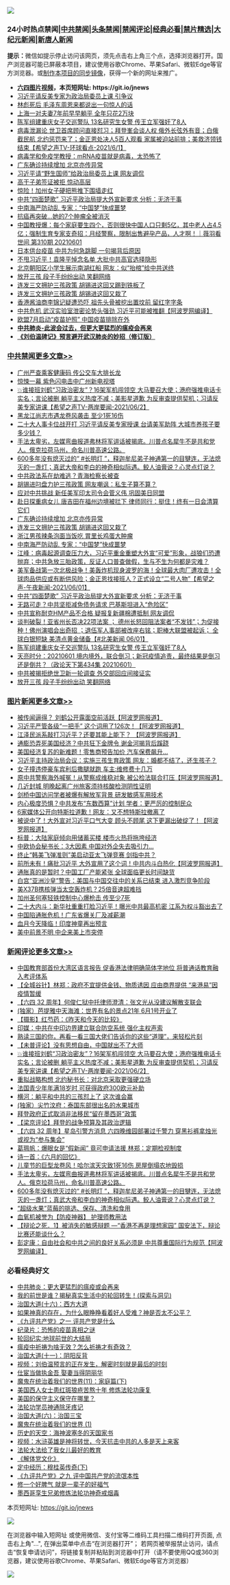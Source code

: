 ![](https://raw.githubusercontent.com/fqnews/bnews/master/64photo/fqnews-qr.jpg)

<div id="tt">
<h3>24小时热点禁闻|<a href="#%E4%B8%AD%E5%85%B1%E7%A6%81%E9%97%BB%E6%9B%B4%E5%A4%9A%E6%96%87%E7%AB%A0">中共禁闻</a>|<a href="#%E5%9B%BE%E7%89%87%E6%96%B0%E9%97%BB%E6%9B%B4%E5%A4%9A%E6%96%87%E7%AB%A0">头条禁闻</a>|<a href="#%E6%96%B0%E9%97%BB%E8%AF%84%E8%AE%BA%E6%9B%B4%E5%A4%9A%E6%96%87%E7%AB%A0">禁闻评论|<a href="#%E5%BF%85%E7%9C%8B%E7%BB%8F%E5%85%B8%E5%A5%BD%E6%96%87">经典必看|<a href="/video.md#%E7%A6%81%E7%89%87%E7%B2%BE%E9%80%89">禁片精选</a>|<a href="https://github.com/fqnews/djy/blob/master/gb/nf1351518.md#1">大纪元新闻</a>|<a href="https://github.com/fqnews/ntdtv/blob/master/gb/prog204.md#1">新唐人新闻</a></h3>
<div><b>提示：</b>微信如提示停止访问该网页，须先点击右上角三个点，选择浏览器打开。国产浏览器可能已屏蔽本项目，建议使用谷歌Chrome、苹果Safari、微软Edge等官方浏览器。或<a href="https://github.com/fqnews/bnews/blob/master/%E5%88%B6%E4%BD%9Cgit%E7%A6%81%E9%97%BB%E9%95%9C%E5%83%8F.md">制作本项目的同步镜像</a>，获得一个新的网址来推广。</div>
<ul>
<li><b><a href="http://d1.bdrive.tk/64.mp4" target="_blank">六四图片视频</a>，本页短网址: https://git.io/jnews</b></li>
<li><a href="/cbnews/20210602/1558303.md">习近平请反美专家为政治局委员上课 引争议</a></li>
<li><a href="/cnnews/20210602/1558324.md">林彪死后 毛泽东周恩来都说出一句惊人的话</a></li>
<li><a href="/cbnews/20210602/1558270.md">上海一对夫妻7年前早早躺平 全年只花2万块</a></li>
<li><a href="/cbnews/20210602/1558461.md">陈军组建重庆女子交巡警队 13名研究生女警 传王立军强奸了8人</a></li>
<li><a href="/comments/20210602/1558220.md">病毒泄漏论 世卫首席顾问直接怼习；拜登峯会谈人权 俄外长弦外有音；白俄截民航 北约惩罚来了；金正恩处决人5百人观看 家属被迫站前排；美救济领钱结束【希望之声TV-环球看点-2021/6/1】</a></li>
<li><a href="/comments/20210602/1558462.md">病毒学和免疫学教授：mRNA疫苗就是病毒，太恐怖了</a></li>
<li><a href="/cbnews/20210602/1558616.md">广东确诊持续增加 北京亦传异常</a></li>
<li><a href="/cnnews/20210602/1558489.md">习近平请“野生国师”给政治局委员上课 网友调侃</a></li>
<li><a href="/bannedvideo/20210602/1558710.md">高干子弟签证被拒  惊动高层</a></li>
<li><a href="/cnnews/20210602/1558323.md">惊险！加州女子硬把熊推下围墙走红</a></li>
<li><a href="/cbnews/20210602/1558535.md">中共“四面楚歌” 习近平政治局提大外宣新要求 分析：无济于事</a></li>
<li><a href="/cbnews/20210602/1558544.md">中南海严防动乱 专家：“中国梦”快成噩梦</a></li>
<li><a href="/cnnews/20210602/1558286.md">抗癌再突破…她的7个肿瘤全被消灭</a></li>
<li><a href="/bannedvideo/20210602/1558538.md">中国教授爆：每个家庭要生四个，否则很快中国人口只剩5亿，其中老人占4.5亿；强制生育专家支奇招：月经警察，限制出售避孕产品，人才啊！｜薇羽看世间 第310期 20210601</a></li>
<li><a href="/cnnews/20210602/1558346.md">日本供台疫苗 中共为何急跳脚 一句揭背后原因</a></li>
<li><a href="/comments/20210602/1558247.md">不甩习近平！袁隆平悼念名单 大批中共高官选择隐形</a></li>
<li><a href="/cbnews/20210601/1558160.md">北京朝阳区小学生展示南湖红船 网友：似“抬棺”给中共送终</a></li>
<li><a href="/cbnews/20210602/1558439.md">放开三孩 段子手纷纷出动 笑翻网络</a></li>
<li><a href="/comments/20210602/1558201.md">连发三文拥护三孩政策 胡锡进这回又踢到铁板了</a></li>
<li><a href="/cbnews/20210602/1558581.md">连发三文拥护三孩政策 胡锡进这回又栽了</a></li>
<li><a href="/cnnews/20210602/1558325.md">香港酱油商李锦记疑遭恐吓 祖先头骨被挖出置坟前 留红字字条</a></li>
<li><a href="/worldnews/20210602/1558617.md">中共危机 武汉实验室泄密论势头强劲 习近平可能被推翻【阿波罗网编译】</a></li>
<li><a href="/cnnews/20210602/1558409.md">欧盟7月启动“疫苗护照” 中国疫苗排除在外</a></li>
<li><b><a href="/comments/20200211/1275071.md" target="_blank">中共肺炎-此波会过去，但更大更猛烈的瘟疫会再来</a></b></li>
<li><b><a href="/comments/20200207/1272816.md" target="_blank">《刘伯温碑记》预言避开武汉肺炎的妙招（修订版）</a></b></li>
</ul>
</div>

<div class="catlist">
<h3><a href="/cbnews/" target="_blank">中共禁闻</a><span><a href="/cbnews/" target="_blank" rel="nofollow">更多文章>></a></span></h3>
<ul>
<li><a href="/cbnews/20210602/1558843.md" target="_blank">广州严查乘客健康码 传公交车大排长龙</a></li>
<li><a href="/cbnews/20210602/1558842.md" target="_blank">惊悚一幕 紫色闪电击中广州新电视塔</a></li>
<li><a href="/comments/20210602/1558767.md" target="_blank">💥谁接班刘鹤“习政治密友”？16架军机闯领空 大马要召大使；港府强推电话卡实名；言论被删 躺平主义热度不减；美影星道歉 为反审查提供契机；习请反美专家讲课【希望之声TV-两岸要闻-2021/06/2】</a></li>
<li><a href="/cbnews/20210602/1558751.md" target="_blank">黑龙江尚志市遇龙卷风袭击 至少1死16伤</a></li>
<li><a href="/cbnews/20210602/1558714.md" target="_blank">二十大人事卡位战开打 习近平请反美专家授课 台请美军助阵 大城市养孩子要多少钱？</a></li>
<li><a href="/comments/20210602/1558713.md" target="_blank">手法太卑劣，左媒弯曲报道弗林将军讲话被揭底。川普点名犀牛不是共和党人。俄克拉荷马州，命名川普高速公路。</a></li>
<li><a href="/comments/20210602/1558687.md" target="_blank">600多年没有熄灭过的“ #长明灯 ”，释迦牟尼弟子神通第一的目犍连，无法熄灭的一盏灯；真武大帝和李白的神奇相似际遇。鲛人油膏说？心灵点灯说？</a></li>
<li><a href="/cbnews/20210602/1558676.md" target="_blank">中共政法系在劫难逃？青海检察长被查</a></li>
<li><a href="/cbnews/20210602/1558675.md" target="_blank">胡锡进叼盘力护三孩政策 网友嘲讽：私生子算不算？</a></li>
<li><a href="/cbnews/20210602/1558662.md" target="_blank">应对中共挑战 新任美军印太司令会菅义伟 巩固美日同盟</a></li>
<li><a href="/cbnews/20210602/1558661.md" target="_blank">赴日探重病女儿 唐吉田在福州边境被拦下 律师同行：挺住！终有一日会清算它们</a></li>
<li><a href="/cbnews/20210602/1558616.md" target="_blank">广东确诊持续增加 北京亦传异常</a></li>
<li><a href="/cbnews/20210602/1558581.md" target="_blank">连发三文拥护三孩政策 胡锡进这回又栽了</a></li>
<li><a href="/cbnews/20210602/1558580.md" target="_blank">浙江男孩辣条泡面当饭吃 胃里长鸡蛋大肿瘤</a></li>
<li><a href="/cbnews/20210602/1558544.md" target="_blank">中南海严防动乱 专家：“中国梦”快成噩梦</a></li>
<li><a href="/cbnews/20210602/1558543.md" target="_blank">江峰：病毒起源调查压力大，习近平重金重塑大外宣“可爱”形象，战狼们恐遭抛弃；中共急放三胎政策，反证人口普查做假，生与不生为何都是灾难？</a></li>
<li><a href="/comments/20210602/1558542.md" target="_blank">美军备战第一次北极战争！美轰炸机现身波罗的海！全球最大肉厂遭攻击！全球肉品供应或有断供风险；金正恩找接班人？正式设立“二号人物”【希望之声-午夜新闻-2021/06/01】</a></li>
<li><a href="/cbnews/20210602/1558535.md" target="_blank">中共“四面楚歌” 习近平政治局提大外宣新要求 分析：无济于事</a></li>
<li><a href="/cbnews/20210602/1558518.md" target="_blank">无路可走？中共坚拒减免债务请求 巴基斯坦进入“危险区”</a></li>
<li><a href="/cbnews/20210602/1558485.md" target="_blank">中共宣称耐克HM产品不合格 疑报复新疆棉遭抵制 网友调侃</a></li>
<li><a href="/comments/20210602/1558468.md" target="_blank">谈判破裂！亚省州长否决22项法案 ； 德州长怒回阻法案者“不发钱”；为促接种！佛州演唱会出奇招 ；退伍军人事部被改座右铭；职棒大联盟被起诉； 全球白银短缺 美清点黄金储备【#北美新闻 06/01】</a></li>
<li><a href="/cbnews/20210602/1558461.md" target="_blank">陈军组建重庆女子交巡警队 13名研究生女警 传王立军强奸了8人</a></li>
<li><a href="/cbnews/20210602/1558460.md" target="_blank">天亮时分：20210601 境内境外，联合倒习；新冠疫情追责，最终结果是倒习还是倒共？（政论天下第434集 20210601）</a></li>
<li><a href="/cbnews/20210602/1558440.md" target="_blank">中共被揭拒绝世卫新一轮调查 外交部回应间接证实</a></li>
<li><a href="/cbnews/20210602/1558439.md" target="_blank">放开三孩 段子手纷纷出动 笑翻网络</a></li>

</ul>
</div>
<div class="catlist">
<h3><a href="/topimagenews/" target="_blank">图片新闻</a><span><a href="/topimagenews/" target="_blank" rel="nofollow">更多文章>></a></span></h3>
<ul>
<li><a href="/topimagenews/20210602/1558626.md" target="_blank">被传闻逼得？ 刘鹤公开露面空前活跃【阿波罗网报道】</a></li>
<li><a href="/topimagenews/20210602/1558579.md" target="_blank">习近平严管各级“一把手” 这个词用了126次！【阿波罗网报道】</a></li>
<li><a href="/topimagenews/20210601/1557942.md" target="_blank">江泽民派系敲打习近平？还要其能上能下？ 【阿波罗网报道】</a></li>
<li><a href="/topimagenews/20210601/1557763.md" target="_blank">通膨恐弄死美国经济？中共狂下金牌令 谢金河揭背后蹊跷</a></li>
<li><a href="/topimagenews/20210601/1557490.md" target="_blank">美国经济复苏的新难题！零售商预告加价 汽车保费飙升…</a></li>
<li><a href="/topimagenews/20210531/1557253.md" target="_blank">习近平主持政治局会议：实施三孩生育政策 网友：婚都不结了，还生孩子？</a></li>
<li><a href="/topimagenews/20210531/1557216.md" target="_blank">女子撞违停豪车宾利后撒腿就跑 车主:维修费十几万</a></li>
<li><a href="/topimagenews/20210531/1557014.md" target="_blank">原中共警察海外喊冤！从警察成维稳对象 被公检法联合打压【阿波罗网报道】</a></li>
<li><a href="/topimagenews/20210531/1556882.md" target="_blank">几近封城 明晚起离广州旅客须持核酸检测阴性证明</a></li>
<li><a href="/topimagenews/20210531/1556881.md" target="_blank">剑桥中国访问学者被爆有解放军背景 研发敏感军用技术</a></li>
<li><a href="/topimagenews/20210530/1556364.md" target="_blank">内心极度恐惧？中共发布“东数西算”计划 学者：更严厉的控制民众</a></li>
<li><a href="/topimagenews/20210529/1556157.md" target="_blank">6家媒体公开向特斯拉道歉！网友：又不想特斯拉撤离了</a></li>
<li><a href="/topimagenews/20210529/1556099.md" target="_blank">被说中了！大外宣对习近平口气大变 顾头不顾尾 这下更漏出破绽了！【阿波罗网报道】</a></li>
<li><a href="/topimagenews/20210529/1555930.md" target="_blank">标普：大陆家庭倾向用储蓄买楼 楼市火热将拖垮经济</a></li>
<li><a href="/topimagenews/20210529/1555876.md" target="_blank">中欧协会秘书长：3大因素 中国对外企失去吸引力…</a></li>
<li><a href="/topimagenews/20210529/1555852.md" target="_blank">终止“韩美飞弹准则”美启动亚太飞弹竞赛 剑指中共？</a></li>
<li><a href="/topimagenews/20210528/1555477.md" target="_blank">前所未有！痛批习近平 大外宣用了这个词！中共内斗白热化【阿波罗网报道】</a></li>
<li><a href="/topimagenews/20210528/1555148.md" target="_blank">通胀真的是暂时？中国工厂产能紧张 全球面临更长时间缺货</a></li>
<li><a href="/topimagenews/20210527/1554774.md" target="_blank">白宫“亚洲沙皇”警告：美国与中国交往中的关系已结束 进入激烈竞争阶段</a></li>
<li><a href="/topimagenews/20210527/1554539.md" target="_blank">美X37B携核弹当太空轰炸机？25倍音速超难挡</a></li>
<li><a href="/topimagenews/20210527/1554450.md" target="_blank">加州圣何塞轻铁控制中心爆枪击 传至少7死</a></li>
<li><a href="/topimagenews/20210526/1554119.md" target="_blank">二十大内斗：新华社重重打脸习近平！曝光中共最高机密 江系为权斗豁出去了</a></li>
<li><a href="/topimagenews/20210526/1554065.md" target="_blank">中国陷通胀危机！广东省爆关厂及减薪潮</a></li>
<li><a href="/topimagenews/20210526/1554015.md" target="_blank">血月今天降临！印度神童再出预言</a></li>
<li><a href="/topimagenews/20210526/1553823.md" target="_blank">美中前景不明 中企来美上市突停</a></li>

</ul>
</div>
<div class="catlist">
<h3><a href="/comments/" target="_blank">新闻评论</a><span><a href="/comments/" target="_blank" rel="nofollow">更多文章>></a></span></h3>
<ul>
<li><a href="/comments/20210602/1558804.md" target="_blank">中国教育部首份大湾区语言报告 促香港法律明确简体字地位 将普通话教育融入考评体系</a></li>
<li><a href="/comments/20210602/1558803.md" target="_blank">【全城谷针】林郑：政府不宜提供金钱、物质诱因 应由商界提供 “来港易”因疫情暂缓</a></li>
<li><a href="/comments/20210602/1558802.md" target="_blank">【六四 32 周年】何俊仁狱中托律师澄清：张文光从没建议解散支联会</a></li>
<li><a href="/comments/20210602/1558801.md" target="_blank">(独家）芭提雅中天海滩：世界有名的景点21年 6月1号开业了</a></li>
<li><a href="/comments/20210602/1558800.md" target="_blank">【摄影】红芍药：《昨天和今天的比较》</a></li>
<li><a href="/comments/20210602/1558775.md" target="_blank">印媒：中共在中印边界建立联合防空系统 强化主权声索</a></li>
<li><a href="/comments/20210602/1558774.md" target="_blank">熟读三国的你，再看一看三国大佬们告诉你的这些“道理”，来轻松片刻</a></li>
<li><a href="/comments/20210602/1558772.md" target="_blank">【未普评论】没有思想自由，中国就出不了大师</a></li>
<li><a href="/comments/20210602/1558767.md" target="_blank">💥谁接班刘鹤“习政治密友”？16架军机闯领空 大马要召大使；港府强推电话卡实名；言论被删 躺平主义热度不减；美影星道歉 为反审查提供契机；习请反美专家讲课【希望之声TV-两岸要闻-2021/06/2】</a></li>
<li><a href="/comments/20210602/1558759.md" target="_blank">重拟战略构想 北约秘书长：对北京采取更强硬立场</a></li>
<li><a href="/comments/20210602/1558758.md" target="_blank">法国青少年年满18岁时 可获得政府300欧元补助</a></li>
<li><a href="/comments/20210602/1558755.md" target="_blank">横河：躺平和中共的三孩怼上了 这次谁会赢</a></li>
<li><a href="/comments/20210602/1558752.md" target="_blank">(独家）尖竹汶府：泰国东部很出名的水果城市</a></li>
<li><a href="/comments/20210602/1558747.md" target="_blank">拜登政府正式取消非法移民“留在墨西哥”政策</a></li>
<li><a href="/comments/20210602/1558745.md" target="_blank">【梁京评论】拜登的战争预算及其政治逻辑</a></li>
<li><a href="/comments/20210602/1558725.md" target="_blank">【六四 32 周年】星岛引警方消息 六四晚维园部署过千警力 穿黑衫裤拿烛光或视为“参与集会”</a></li>
<li><a href="/comments/20210602/1558724.md" target="_blank">葛珮帆：爆眼女是“假新闻” 竟可申请法援 林郑：定期检视制度</a></li>
<li><a href="/comments/20210602/1558723.md" target="_blank">诗一首：《六月的回忆》</a></li>
<li><a href="/comments/20210602/1558722.md" target="_blank">儿童节的巨型龙卷风！哈尔滨天灾致1死16伤 房屋倒塌农地毁损</a></li>
<li><a href="/comments/20210602/1558713.md" target="_blank">手法太卑劣，左媒弯曲报道弗林将军讲话被揭底。川普点名犀牛不是共和党人。俄克拉荷马州，命名川普高速公路。</a></li>
<li><a href="/comments/20210602/1558687.md" target="_blank">600多年没有熄灭过的“ #长明灯 ”，释迦牟尼弟子神通第一的目犍连，无法熄灭的一盏灯；真武大帝和李白的神奇相似际遇。鲛人油膏说？心灵点灯说？</a></li>
<li><a href="/comments/20210602/1558685.md" target="_blank">“超级水果”蓝莓的挑选、保存、清洗和食用</a></li>
<li><a href="/comments/20210602/1558684.md" target="_blank">血氧机被誉为【防疫神器】 护理师教用法</a></li>
<li><a href="/comments/20210602/1558677.md" target="_blank">【辩论之死．1】被消失的敏感辩题 —“香港不再是理想家园” 国安法下，辩论比赛还能谈什么？</a></li>
<li><a href="/comments/20210602/1558663.md" target="_blank">彭定康：自由社会和中共之间的良好关系必须是 中共尊重国际行为规范【阿波罗网编译】</a></li>

</ul>
</div>

<div class="catlist">
<h3>必看经典好文</h3>
<ul>
<li><a href="/comments/20200211/1275071.md" target="_blank">中共肺炎：更大更猛烈的瘟疫或会再来</a></li>
<li><a href="/comments/20200715/1359453.md" target="_blank">我的前世是谁？揭秘真实生活中的轮回转生！(探索与洞见)</a></li>
<li><a href="/comments/20201110/1428663.md" target="_blank">治国大道(十六)：西方大道</a></li>
<li><a href="/comments/20200623/1346844.md" target="_blank">如果神真的存在，为什么眼睁睁看着好人受难？神是否太不公平？</a></li>
<li><a href="/bookonline/20131116/201056.md" target="_blank">《九评共产党》之一 评共产党是什么</a></li>
<li><a href="/topimagenews/20180408/925060.md" target="_blank">纪录片：恐怖的疫苗真相之谜</a></li>
<li><a href="/comments/20200920/582873.md" target="_blank">轮回纪实:地球前世的大结局</a></li>
<li><a href="/comments/20200502/1322275.md" target="_blank">瘟疫中祈祷为啥无效？怎么祈祷才有奇效？</a></li>
<li><a href="/cbnews/20180317/915893.md" target="_blank">治国大道(十一)：阴阳反背</a></li>
<li><a href="/comments/20200628/1351782.md" target="_blank">视频：刘伯温预言的正在发生，解密时刻就是最后的时刻</a></li>
<li><a href="/lifebaike/20161111/612348.md" target="_blank">仕宦当做执金吾 娶妻当得阴丽华</a></li>
<li><a href="/topimagenews/20180530/950691.md" target="_blank">魔鬼在统治着我们的世界(11)：家庭篇(下)</a></li>
<li><a href="/comments/20190126/1070164.md" target="_blank">美国西人女士患红斑狼疮苦熬十年 修炼法轮功康复</a></li>
<li><a href="/lifebaike/20200520/1331379.md" target="_blank">美国的保守主义保守在哪里？</a></li>
<li><a href="/health/20170626/780263.md" target="_blank">法轮功学员神通除牙疼记</a></li>
<li><a href="/cbnews/20180312/913459.md" target="_blank">治国大道(六)：治国三宝</a></li>
<li><a href="/topimagenews/20180519/944624.md" target="_blank">魔鬼在统治着我们的世界 (1)</a></li>
<li><a href="/tculture/xiulian/20170318/732480.md" target="_blank">历史的天空：海神波塞冬的天国家书</a></li>
<li><a href="/comments/20200623/1273653.md" target="_blank">视频：水浒英雄是神将转世，今天抗击中共的人多是天上来客</a></li>
<li><a href="/cbnews/20200516/1329218.md" target="_blank">法轮大法给了我女儿最好的教育</a></li>
<li><a href="/bookwiki/20130610/138400.md" target="_blank">《解体党文化》</a></li>
<li><a href="/tculture/xiulian/20151108/468739.md" target="_blank">定中经历：穆桂英传奇(下)</a></li>
<li><a href="/bookonline/20131116/201045.md" target="_blank">《九评共产党》之九 评中国共产党的流氓本性</a></li>
<li><a href="/funmedia/20200713/1359909.md" target="_blank">修一个好脾气 就是一辈子的好福气</a></li>
<li><a href="/topimagenews/20210214/1487270.md" target="_blank">墨西哥孪生兄弟修炼法轮功神奇戒烟毒</a></li>

</ul>
</div>

本页短网址: https://git.io/jnews

![](https://raw.githubusercontent.com/fqnews/bnews/master/64photo/fqnews-qr.jpg)

在浏览器中输入短网址 或使用微信、支付宝等二维码工具扫描二维码打开页面, 点击右上角"...", 在弹出菜单中点击“在浏览器打开”； 若网页被举报禁止访问，请点击“恢复申请访问”，将链接复制并粘贴到浏览器中打开（请不要使用QQ或360浏览器，建议使用谷歌Chrome、苹果Safari、微软Edge等官方浏览器）

![](https://raw.githubusercontent.com/fqnews/bnews/master/64photo/wx.jpg)